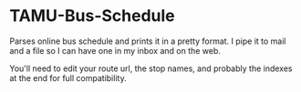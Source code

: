 # TAMU-Bus-Schedule
Parses online bus schedule and prints it in a pretty format. I pipe it to mail and a file so I can have one in my inbox and on the web.

You'll need to edit your route url, the stop names, and probably the indexes at the end for full compatibility.
